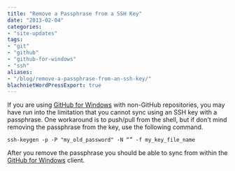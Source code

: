 ```yaml
---
title: "Remove a Passphrase from a SSH Key"
date: "2013-02-04"
categories:
- "site-updates"
tags:
- "git"
- "github"
- "github-for-windows"
- "ssh"
aliases:
- "/blog/remove-a-passphrase-from-an-ssh-key/"
blachnietWordPressExport: true
---
```


If you are using [GitHub for Windows](http://windows.github.com/) with non-GitHub repositories, you may have run into the limitation that you cannot sync using an SSH key with a passphrase. One workaround is to push/pull from the shell, but if don't mind removing the passphrase from the key, use the following command.

```
ssh-keygen -p -P "my_old_password" -N “” -f my_key_file_name
```

After you remove the passphrase you should be able to sync from within the [GitHub for Windows](http://windows.github.com/) client.
